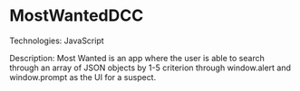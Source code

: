 # MostWantedDCC

Technologies: JavaScript

Description: Most Wanted is an app where the user is able to search through an array of JSON objects by 1-5 criterion through window.alert and window.prompt as the UI for a suspect.
